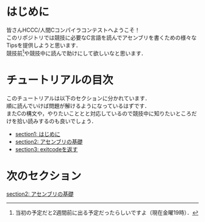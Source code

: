 # はじめに
皆さんHCCC/人間Cコンパイラコンテストへようこそ！  
このリポジトリでは競技に必要なC言語を読んでアセンブリを書くための様々なTipsを提供しようと思います．  
競技前[^1]や競技中に読んで助けにして欲しいなと思います．  

[^1]: 当初の予定だと2週間前に出る予定だったらしいですよ（現在金曜19時）．

# チュートリアルの目次
このチュートリアルは以下のセクションに分かれています．  
順に読んでいけば問題が解けるようになっているはずです．  
またCの構文や，やりたいこととと対応しているので競技中に知りたいところだけを拾い読みするのも良いでしょう．  
- [section1: はじめに](/sections/section1_Introduction.md)
- [section2: アセンブリの基礎](/sections/section2_BasicOfAssembly.md)
- [section3: exitcodeを返す](/sections/section3_ReturnExitCode.md)

# 次のセクション
[section2: アセンブリの基礎](/sections/section2_BasicOfAssembly.md)
